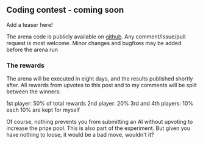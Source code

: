 ## Coding contest - coming soon

Add a teaser here!



The arena code is publicly available on [github](https://github.com/steemian/publicGood). Any comment/issue/pull request is most welcome. Minor changes and bugfixes may be added before the arena run

### The rewards

The arena will be executed in eight days, and the results published shortly after. All rewards from upvotes to this post and to my comments will be split between the winners:

1st player: 50% of total rewards
2nd player: 20%
3rd and 4th players: 10% each
10% are kept for myself

Of course, nothing prevents you from submitting an AI without upvoting to increase the prize pool. This is also part of the experiment. But given you have nothing to loose, it would be a bad move, wouldn't it?





